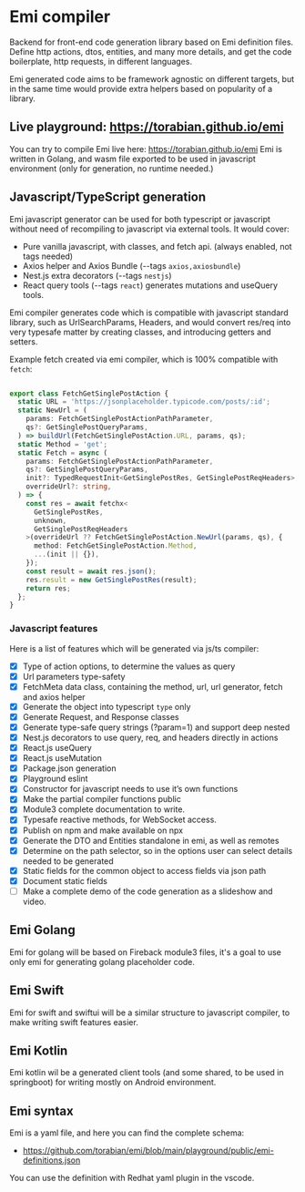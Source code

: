 # Emi compiler

Backend for front-end code generation library based on Emi definition files. Define http actions, dtos, entities, and many more details, and get the code boilerplate, http requests, in different languages. 

Emi generated code aims to be framework agnostic on different targets, but in the same time would provide extra
helpers based on popularity of a library.

## Live playground: https://torabian.github.io/emi 

You can try to compile Emi live here: https://torabian.github.io/emi
Emi is written in Golang, and wasm file exported to be used in javascript environment (only for generation, no runtime needed.)


## Javascript/TypeScript generation

Emi javascript generator can be used for both typescript or javascript without need of recompiling to javascript
via external tools. It would cover:

- Pure vanilla javascript, with classes, and fetch api. (always enabled, not tags needed)
- Axios helper and Axios Bundle (--tags `axios,axiosbundle`)
- Nest.js extra decorators (--tags `nestjs`)
- React query tools (--tags `react`) generates mutations and useQuery tools.

Emi compiler generates code which is compatible with javascript standard library, such as UrlSearchParams, Headers,
and would convert res/req into very typesafe matter by creating classes, and introducing getters and setters.

Example fetch created via emi compiler, which is 100% compatible with `fetch`:

```ts

export class FetchGetSinglePostAction {
  static URL = 'https://jsonplaceholder.typicode.com/posts/:id';
  static NewUrl = (
    params: FetchGetSinglePostActionPathParameter,
    qs?: GetSinglePostQueryParams,
  ) => buildUrl(FetchGetSinglePostAction.URL, params, qs);
  static Method = 'get';
  static Fetch = async (
    params: FetchGetSinglePostActionPathParameter,
    qs?: GetSinglePostQueryParams,
    init?: TypedRequestInit<GetSinglePostRes, GetSinglePostReqHeaders>,
    overrideUrl?: string,
  ) => {
    const res = await fetchx<
      GetSinglePostRes,
      unknown,
      GetSinglePostReqHeaders
    >(overrideUrl ?? FetchGetSinglePostAction.NewUrl(params, qs), {
      method: FetchGetSinglePostAction.Method,
      ...(init || {}),
    });
    const result = await res.json();
    res.result = new GetSinglePostRes(result);
    return res;
  };
}
```

### Javascript features

Here is a list of features which will be generated via js/ts compiler:

- [x] Type of action options, to determine the values as query
- [x] Url parameters type-safety
- [x] FetchMeta data class, containing the method, url, url generator, fetch and axios helper
- [x] Generate the object into typescript `type` only
- [x] Generate Request, and Response classes
- [x] Generate type-safe query strings (?param=1) and support deep nested
- [x] Nest.js decorators to use query, req, and headers directly in actions
- [x] React.js useQuery
- [x] React.js useMutation
- [x] Package.json generation
- [x] Playground eslint
- [x] Constructor for javascript needs to use it’s own functions
- [x] Make the partial compiler functions public
- [x] Module3 complete documentation to write.
- [x] Typesafe reactive methods, for WebSocket access.
- [x] Publish on npm and make available on npx
- [x] Generate the DTO and Entities standalone in emi, as well as remotes
- [x] Determine on the path selector, so in the options user can select details needed to be generated
- [x] Static fields for the common object to access fields via json path
- [x] Document static fields
- [ ] Make a complete demo of the code generation as a slideshow and video.

## Emi Golang

Emi for golang will be based on Fireback module3 files, it's a goal to use only emi for generating golang placeholder code.

## Emi Swift

Emi for swift and swiftui will be a similar structure to javascript compiler, to make writing swift features easier.

## Emi Kotlin

Emi kotlin wil be a generated client tools (and some shared, to be used in springboot) for writing mostly on Android environment.

## Emi syntax

Emi is a yaml file, and here you can find the complete schema:
- https://github.com/torabian/emi/blob/main/playground/public/emi-definitions.json

You can use the definition with Redhat yaml plugin in the vscode.
